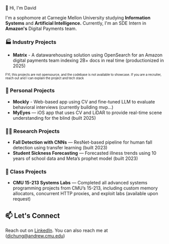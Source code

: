 👋 Hi, I'm David

I'm a sophomore at Carnegie Mellon University studying **Information Systems** and **Artificial Intelligence.** Currently, I'm an SDE Intern in **Amazon's** Digital Payments team.

### 🏭 Industry Projects

- **Matrix** - A datawarehousing solution using OpenSearch for an Amazon digital payments team indexing 2B+ docs in real time (productionized in 2025)

 <sub><sup>FYI, this projects are not opensource, and the codebase is not available to showcase. If you are a recruiter, reach out and I can explain the project and tech stack</sup></sub>

### 🚀 Personal Projects

- **Mockly** - Web-based app using CV and fine-tuned LLM to evaluate behavioral interviews (currently building mvp...)
- **MyEyes** — iOS app that uses CV and LiDAR to provide real-time scene understanding for the blind (built 2025)

### 🧑‍🔬 Research Projects

- **Fall Detection with CNNs** — ResNet-based pipeline for human fall detection using transfer learning (built 2023)
- **Student Sickness Forecasting** — Forecasted illness trends using 10 years of school data and Meta’s prophet model (built 2023)

### 🧠 Class Projects

- **CMU 15-213 Systems Labs** — Completed all advanced systems programming projects from CMU’s 15-213, including custom memory allocators, concurrent HTTP proxies, and exploit labs (available upon request)

## 📫 Let's Connect

Reach out on [LinkedIn](https://www.linkedin.com/in/david-chung-00b04a199/). You can also reach me at (dichung@andrew.cmu.edu)

